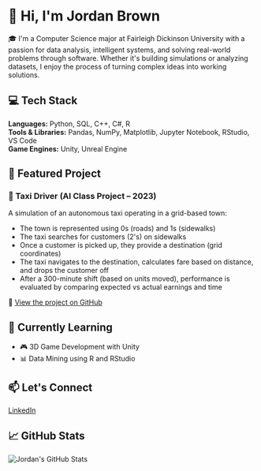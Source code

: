 # 👋 Hi, I'm Jordan Brown

🎓 I'm a Computer Science major at Fairleigh Dickinson University with a passion for data analysis, intelligent systems, and solving real-world problems through software. Whether it's building simulations or analyzing datasets, I enjoy the process of turning complex ideas into working solutions.

## 💻 Tech Stack
**Languages:** Python, SQL, C++, C#, R  
**Tools & Libraries:** Pandas, NumPy, Matplotlib, Jupyter Notebook, RStudio, VS Code  
**Game Engines:** Unity, Unreal Engine

## 🚀 Featured Project

### 🧠 Taxi Driver (AI Class Project – 2023)
A simulation of an autonomous taxi operating in a grid-based town:
- The town is represented using 0s (roads) and 1s (sidewalks)
- The taxi searches for customers (2's) on sidewalks
- Once a customer is picked up, they provide a destination (grid coordinates)
- The taxi navigates to the destination, calculates fare based on distance, and drops the customer off
- After a 300-minute shift (based on units moved), performance is evaluated by comparing expected vs actual earnings and time

📍 [View the project on GitHub]((https://github.com/Simone15050/Simone15050/tree/main/Final%20Taxi%20Driver-%20Jordan%20Brown%2025))

## 🌱 Currently Learning
- 🎮 3D Game Development with Unity  
- 📊 Data Mining using R and RStudio

## 📫 Let's Connect
[LinkedIn](https://www.linkedin.com/in/jordan-brown-413615233)

## 📈 GitHub Stats
![Jordan's GitHub Stats](https://github-readme-stats.vercel.app/api?username=Simone15050&show_icons=true&theme=tokyonight)


